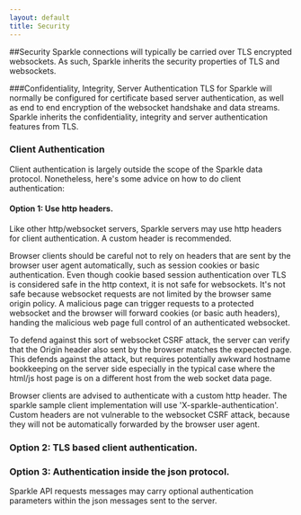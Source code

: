 ```yaml
---
layout: default
title: Security
---
```


##Security
Sparkle connections will typically be carried over TLS encrypted websockets. 
As such, Sparkle inherits the security properties of TLS and websockets. 

###Confidentiality, Integrity, Server Authentication 
TLS for Sparkle will normally be configured for certificate based server authentication, 
as well as end to end encryption of the websocket handshake and data streams. 
Sparkle inherits the confidentiality, integrity and server authentication features from TLS.

### Client Authentication  
Client authentication is largely outside the scope of the Sparkle data protocol. 
Nonetheless, here's some advice on how to do client authentication:

#### Option 1: Use http headers.
Like other http/websocket servers, Sparkle servers may use http headers for client authentication. 
A custom header is recommended. 

Browser clients should be careful not to rely on headers that are sent by the browser user agent automatically, 
such as session cookies or basic authentication. 
Even though cookie based session authentication over TLS is considered safe in the http context, it is not safe for websockets. 
It's not safe because websocket requests are not limited by the browser same origin policy. 
A malicious page can trigger requests to a protected websocket and the browser will forward cookies (or basic auth headers), 
handing the malicious web page full control of an authenticated websocket.  

To defend against this sort of websocket CSRF attack, 
the server can verify that the Origin header also sent by the browser matches the expected page. 
This defends against the attack, but requires potentially awkward hostname bookkeeping on the server side 
especially in the typical case where the html/js host page is on a different host from the web socket data page.  

Browser clients are advised to authenticate with a custom http header. 
The sparkle sample client implementation will use 'X-sparkle-authentication'. 
Custom headers are not vulnerable to the websocket CSRF attack, 
because they will not be automatically forwarded by the browser user agent. 

### Option 2: TLS based client authentication. 

### Option 3:  Authentication inside the json protocol.
Sparkle API requests messages may carry optional authentication parameters within the json messages sent to the server.


